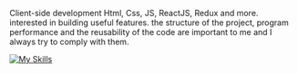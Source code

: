Client-side development Html, Css, JS, ReactJS, Redux and more. interested in building useful features. the structure of the project, program performance and the reusability of the code are important to me and I always try to comply with them.

[![My Skills](https://skillicons.dev/icons?i=html,css,js,react,redux)](https://skillicons.dev)


